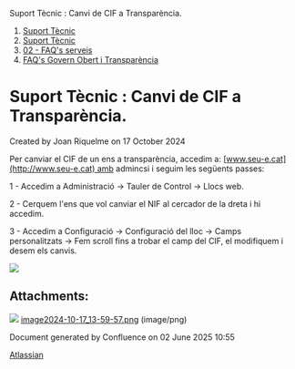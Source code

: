 Suport Tècnic : Canvi de CIF a Transparència.  

1.  [Suport Tècnic](index.md)
2.  [Suport Tècnic](13893782.md)
3.  [02 - FAQ's serveis](26313393.md)
4.  [FAQ's Govern Obert i Transparència](100008586.md)

Suport Tècnic : Canvi de CIF a Transparència.
=============================================

Created by Joan Riquelme on 17 October 2024

Per canviar el CIF de un ens a transparència, accedim a: [www.seu-e.cat](http://www.seu-e.cat) amb admincsi i seguim les següents passes:

1 - Accedim a Administració → Tauler de Control → Llocs web.

2 - Cerquem l'ens que vol canviar el NIF al cercador de la dreta i hi accedim.

3 - Accedim a Configuració → Configuració del lloc → Camps personalitzats → Fem scroll fins a trobar el camp del CIF, el modifiquem i desem els canvis.

![](attachments/118554661/118554662.png)

Attachments:
------------

![](images/icons/bullet_blue.gif) [image2024-10-17\_13-59-57.png](attachments/118554661/118554662.png) (image/png)  

Document generated by Confluence on 02 June 2025 10:55

[Atlassian](http://www.atlassian.com/)